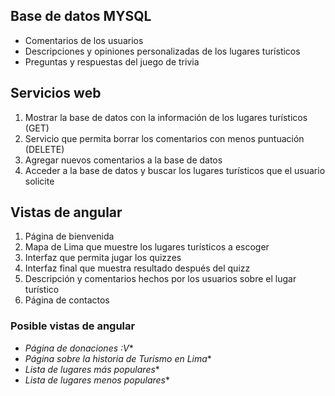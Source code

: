 ## Base de datos MYSQL

- Comentarios de los usuarios
- Descripciones y opiniones personalizadas de los lugares turísticos
- Preguntas y respuestas del juego de trivia

## Servicios web

1. Mostrar la base de datos con la información de los lugares turísticos (GET)
2. Servicio que permita borrar los comentarios con menos puntuación (DELETE)
3. Agregar nuevos comentarios a la base de datos
4. Acceder a la base de datos y buscar los lugares turísticos que el usuario solicite

## Vistas de angular

1. Página de bienvenida
2. Mapa de Lima que muestre los lugares turísticos a escoger
3. Interfaz que permita jugar los quizzes
4. Interfaz final que muestra resultado después del quizz
5. Descripción y comentarios hechos por los usuarios sobre el lugar turístico
6. Página de contactos

### Posible vistas de angular
- _Página de donaciones :V_*
- _Página sobre la historia de Turismo en Lima_*
- _Lista de lugares más populares_*
- _Lista de lugares menos populares_*